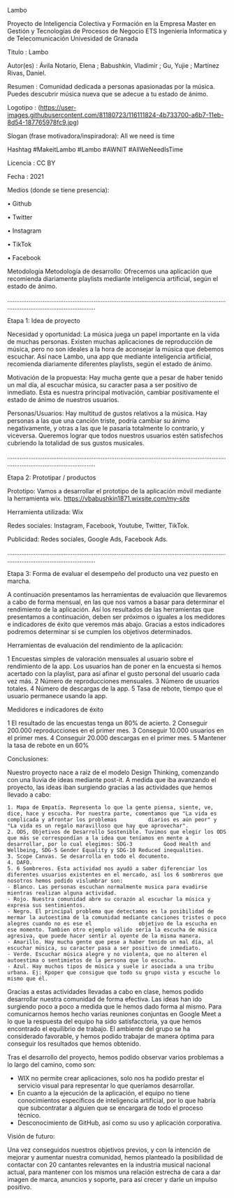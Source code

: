 Lambo

Proyecto de Inteligencia Colectiva y Formación en la Empresa Master en Gestión y Tecnologías de Procesos de Negocio ETS Ingeniería Informatica y de Telecomunicación Univesidad de Granada

Titulo : Lambo

Autor(es) : Ávila Notario, Elena ; Babushkin, Vladimir ; Gu, Yujie ; Martínez Rivas, Daniel.

Resumen : Comunidad dedicada a personas apasionadas por la música. Puedes descubrir música nueva que se adecue a tu estado de ánimo.

Logotipo : (https://user-images.githubusercontent.com/81180723/116111824-4b733700-a6b7-11eb-8d54-187765978fc9.jpg)

Slogan (frase motivadora/inspiradora): All we need is time

Hashtag #MakeitLambo #Lambo #AWNIT #AllWeNeedIsTime

Licencia : CC BY

Fecha : 2021

Medios (donde se tiene presencia):

•	Github

•	Twitter

•	Instagram

•	TikTok

•	Facebook


Metodología Metodología de desarrollo: Ofrecemos una aplicación que recomienda diariamente playlists mediante inteligencia artificial, según el estado de ánimo.

..............................................................................................................................................................................

Etapa 1: Idea de proyecto

Necesidad y oportunidad: La música juega un papel importante en la vida de muchas personas. Existen muchas aplicaciones de reproducción de música, pero no son ideales a la hora de aconsejar la música que debemos escuchar. Así nace Lambo, una app que mediante inteligencia artificial, recomienda diariamente diferentes playlists, según el estado de ánimo. 

Motivación de la propuesta: Hay mucha gente que a pesar de haber tenido un mal día, al escuchar música, su caracter pasa a ser positivo de inmediato. Esta es nuestra principal motivación, cambiar positivamente el estado de ánimo de nuestros usuarios.

Personas/Usuarios: Hay multitud de gustos relativos a la música. Hay personas a las que una canción triste, podría cambiar su ánimo negativamente, y otras a las que le pasaría totalmente lo contrario, y viceversa. Queremos lograr que todos nuestros usuarios estén satisfechos cubriendo la totalidad de sus gustos musicales.

..............................................................................................................................................................................

Etapa 2: Prototipar / productos 

Prototipo: Vamos a desarrollar el prototipo de la aplicación móvil mediante la herramienta wix. https://vbabushkin1871.wixsite.com/my-site

Herramienta utilizada: Wix

Redes sociales: Instagram, Facebook, Youtube, Twitter, TikTok.

Publicidad: Redes sociales, Google Ads, Facebook Ads.

..............................................................................................................................................................................

Etapa 3: Forma de evaluar el desempeño del producto una vez puesto en marcha.

A continuación presentamos las herramientas de evaluación que llevaremos a cabo de forma mensual, en las que nos vamos a basar para determinar el rendimiento de la aplicación. 
Así los resultados de las herramientas que presentamos a continuación, deben ser próximos o iguales a los medidores e indicadores de éxito que veremos más abajo. Gracias a estos indicadores podremos determinar si se cumplen los objetivos determinados. 


Herramientas de evaluación del rendimiento de la aplicación:

1 Encuestas simples de valoración mensuales al usuario sobre el rendimiento de la app. Los usuarios han de poner en la encuesta si hemos acertado con la playlist, para así afinar el gusto personal del usuario cada vez más.
2 Número de reproducciones mensuales.
3 Número de usuarios totales.
4 Número de descargas de la app.
5 Tasa de rebote, tiempo que el usuario permanece usando la app.


Medidores e indicadores de éxito

1 El resultado de las encuestas tenga un 80% de acierto.
2 Conseguir 200.000 reproducciones en el primer mes.
3 Conseguir 10.000 usuarios en el primer mes.
4 Conseguir 20.000 descargas en el primer mes.
5 Mantener la tasa de rebote en un 60%

Conclusiones:

Nuestro proyecto nace a raiz de el modelo Design Thinking, comenzando con una lluvia de ideas mediante post-it. A medida que iba avanzando el proyecto, las ideas iban surgiendo gracias a las actividades que hemos llevado a cabo:

    1. Mapa de Empatía. Representa lo que la gente piensa, siente, ve, dice, hace y escucha. Por nuestra parte, comentamos que "La vida es complicada y afrontar los problemas          diarios es aún peor" y "La vida es un regalo maravilloso que hay que aprovechar".
    2. ODS, Objetivos de Desarrollo Sostenible. Tuvimos que elegir los ODS que más se correspondían a la idea que teníamos en mente a desarrollar, por lo cual elegimos: SDG-3          Good Health and Wellbeing, SDG-5 Gender Equality y SDG-10 Reduced inequalities.
    3. Scope Canvas. Se desarrolla en todo el documento.
    4. DAFO.
    5. 6 Sombreros. Esta actividad nos ayudó a saber diferenciar los diferentes usuarios existentes en el mercado, así los 6 sombreros que nosotros hemos podido vislumbrar son:
    - Blanco. Las personas escuchan normalmente musica para evadirse mientras realizan alguna actividad.
    - Rojo. Nuestra comunidad abre su corazón al escuchar la música y expresa sus sentimientos.
    - Negro. El principal problema que detectamos es la posibilidad de mermar la autoestima de la comunidad mediante canciones tristes o poco alegres cuando no es ese el               objetivo de la escucha en ese momento. Tambien otro ejemplo válido sería la escucha de música agresiva, que puede hacer sentir al oyente de la misma manera.
    - Amarillo. Hay mucha gente que pese a haber tenido un mal día, al escuchar música, su caracter pasa a ser positivo de inmediato.
    - Verde. Escuchar música alegre y no violenta, que no alteren el autoestima o sentimietos de la persona que lo escucha.
    - Azul. Hay muchos tipos de música y suele ir asociada a una tribu urbana. Ej: Kpoper que consigue que todo su grupo vista y escuche lo mismo que él.

Gracias a estas actividades llevadas a cabo en clase, hemos podido desarrollar nuestra comunidad de forma efectiva. Las ideas han ido surgiendo poco a poco a medida que le hemos dado forma al mismo. Para comunicarnos hemos hecho varias reuniones conjuntas en Google Meet a lo que la respuesta del equipo ha sido satisfacctoria, ya que hemos encontrado el equilibrio de trabajo. El ambiente del grupo se ha considerado favorable, y hemos podido trabajar de manera óptima para conseguir los resultados que hemos obtenido.

Tras el desarrollo del proyecto, hemos podido observar varios problemas a lo largo del camino, como son:

 * WIX no permite crear aplicaciones, solo nos ha podido prestar el servicio visual para representar lo que queríamos desarrollar.
 * En cuanto a la ejecución de la aplicación, el equipo no tiene conocimientos específicos de inteligencia artificial, por lo que habría que subcontratar a alguien que se          encargara de todo el proceso técnico.
 * Desconocimiento de GitHub, así como su uso y aplicación corporativa.


Visión de futuro: 

Una vez conseguidos nuestros objetivos previos, y con la intención de mejorar y aumentar nuestra comunidad, hemos planteado la posibilidad de contactar con 20 cantantes relevantes en la industria musical nacional actual, para mantener con los mismos una relación estrecha de cara a dar imagen de marca, anuncios y soporte, para así crecer y darle un impulso positivo.
